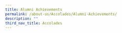 ```yaml
---
title: Alumni Achievements
permalink: /about-us/Accolades/Alumni-Achievements/
description: ""
third_nav_title: Accolades
---
```

